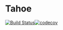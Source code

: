 # Tahoe
[![Build Status](https://travis-ci.org/xmniko/tahoe.svg?branch=master)](https://travis-ci.org/xmniko/tahoe)[![codecov](https://codecov.io/gh/xmniko/tahoe/branch/master/graph/badge.svg)](https://codecov.io/gh/xmniko/tahoe)
